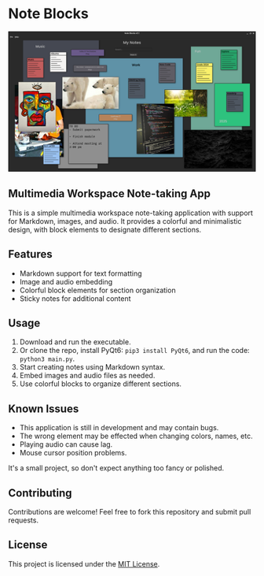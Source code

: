# Note Blocks

![img](/assets/1.png)

## Multimedia Workspace Note-taking App

This is a simple multimedia workspace note-taking application with support for Markdown, images, and audio. It provides a colorful and minimalistic design, with block elements to designate different sections.

## Features

- Markdown support for text formatting
- Image and audio embedding
- Colorful block elements for section organization
- Sticky notes for additional content

## Usage

1. Download and run the executable.
2. Or clone the repo, install PyQt6: `pip3 install PyQt6`, and run the code: `python3 main.py`.
3. Start creating notes using Markdown syntax.
4. Embed images and audio files as needed.
5. Use colorful blocks to organize different sections.

## Known Issues

- This application is still in development and may contain bugs.
- The wrong element may be effected when changing colors, names, etc.
- Playing audio can cause lag.
- Mouse cursor position problems.

It's a small project, so don't expect anything too fancy or polished.

## Contributing

Contributions are welcome! Feel free to fork this repository and submit pull requests.

## License

This project is licensed under the [MIT License](https://opensource.org/license/mit).
